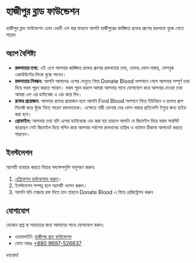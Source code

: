 # হাজীপুর ব্লাড ফাউন্ডেশন

হাজীপুর ব্লাড ফাউন্ডেশন এমন একটি এপ যার মাধ্যমে আপনি হাজীপুরের কাঙ্ক্ষিত রক্তের গ্রুপের রক্তদাতা খুজে পেতে পারেন 

## অ্যাপ বৈশিষ্ট্য

- **রক্তদাতার তথ্য:** এই এপে আপনার কাঙ্ক্ষিত রক্তের গ্রুপের রক্তদাতার তথ্য, যেমনঃ ফোন নাম্বার, ফেসবুক একাউউন্টের লিংক খুজে পাবেন।
- **রক্তদাতার নিবন্ধন:** আপনি আমাদের এপের মেনুতে গিয়ে Donate Blood অপশানে গেলে আপনার সম্পূর্ণ তথ্য দিয়ে ফরম পূরন করতে পারেন। ফরম পূরন করলে আমরা আপনার সাথে যোগাযোগ করে আপনার দেওয়া তথ্য আমরা এপ এর ডাটাবেজ এ এড করে দিব।
- **রক্তের প্রয়োজন:** আপনার রক্তের প্রয়োজন হলে আপনি Find Blood অপশনে গিয়ে ইউনিয়ন ও রক্তের গ্রুপ সিলেক্ট করে খুঁজে নিতে পারেন রক্তদাতাকে। এক্ষেত্রে নারী ডোনার দের ফোন নাম্বার প্রাইভেসি ইস্যুর জন্য হাইড করা হবে। 
- **প্রোফাইল:** আপনার তথ্য যদি এপের ডাটাবেজে এড করা হয় তাহলে আপনি যে জিমেইল দিয়ে ফরম সাবমিট করেছেন সেই জিমেইল দিয়ে লগিন করে আপনার সর্বশেষ রক্তদানের তারিখ ও বর্তমান ঠিকানা আপডেট করতে পারবেন।

## ইনস্টলেশন

অ্যাপটি ব্যবহার করতে নিচের পদক্ষেপগুলি অনুসরণ করুন:

1. [এপ্লিকেশন ডাউনলোড করুন](https://raw.githubusercontent.com/HBF-admin-git/App/refs/heads/main/Hajipur_Blood_Foundation.apk)।
2. ইনস্টলেশন সম্পন্ন হলে অ্যাপটি ওপেন করুন।
3. আপনি যদি সেচ্চায় রক্ত দিতে চান তাহলে Donate Blood এ গিয়ে রেজিষ্ট্রেশন করুন


## যোগাযোগ

যেকোন প্রশ্ন বা সহায়তার জন্য আমাদের সাথে যোগাযোগ করুন:

- ওয়েবসাইট: [হাজীপুর ব্লাড ফাউন্ডেশন](https://hajipur-blood-foundation.onrender.com/)
- ফোন নম্বরঃ  [+880 9697-526637](tel:+8809697526637)

ধন্যবাদ!
